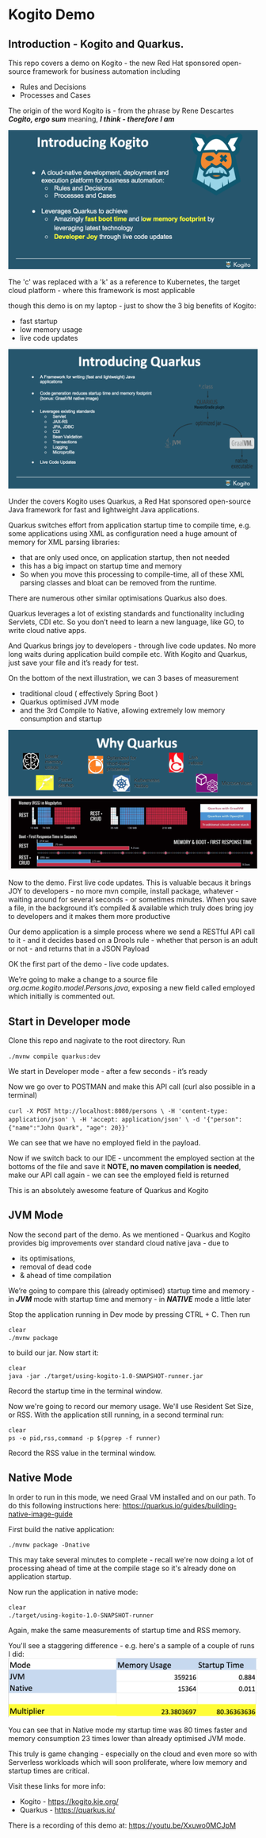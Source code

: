 # Kogito Demo

## Introduction - Kogito and Quarkus. 

This repo covers a demo on Kogito - the new Red Hat sponsored open-source framework for business automation including
- Rules and Decisions 
- Processes and Cases

The origin of the word Kogito is - from the phrase by Rene Descartes
**_Cogito, ergo sum_** meaning, **_I think - therefore I am_**

![](https://raw.githubusercontent.com/tnscorcoran/kogito-demo/master/images/2.png)

The 'c' was replaced with a 'k' as a reference to Kubernetes, the target cloud platform - where this framework is most applicable

though this demo is on my laptop - just to show the 3 big benefits of Kogito:
- fast startup
- low memory usage
- live code updates

![](https://raw.githubusercontent.com/tnscorcoran/kogito-demo/master/images/3-4-5-6.png)

Under the covers Kogito uses Quarkus, a Red Hat sponsored open-source Java framework for fast and lightweight Java applications.

Quarkus switches effort from application startup time to compile time, e.g. some applications using XML as configuration need a huge amount of memory for XML parsing libraries: 
- that are only used once, on application startup, then not needed 
- this has a big impact on startup time and memory 
- So when you move this processing to compile-time, all of these XML parsing classes and bloat can be removed from the runtime.

There are numerous other similar optimisations Quarkus also does.

Quarkus leverages a lot of existing standards and functionality including Servlets, CDI etc. So you don’t need to learn a new language, like GO, to write cloud native apps.

And Quarkus brings joy to developers - through live code updates. No more long waits during application build compile etc. With Kogito and Quarkus, just save your file and it’s ready for test.

On the bottom of the next illustration, we can 3 bases of measurement
- traditional cloud ( effectively Spring Boot )
- Quarkus optimised JVM mode
- and the 3rd Compile to Native, allowing extremely low memory consumption and startup

![](https://raw.githubusercontent.com/tnscorcoran/kogito-demo/master/images/7.png)


Now to the demo. First live code updates. This is valuable becaus it brings JOY to developers - no more mvn compile, install package, whatever - waiting around for several seconds - or sometimes minutes.
When you save a file, in the background it’s compiled & available which truly does bring joy to developers and it makes them more productive

Our demo application is a simple process where we send a RESTful API call to it - and it decides
based on a Drools rule - whether that person is an adult or not - and returns that in a JSON Payload

OK the first part of the demo - live code updates.

We’re going to make a change to a source file _org.acme.kogito.model.Persons.java_, exposing a new field called employed 
which initially is commented out.

## Start in Developer mode
Clone this repo and nagivate to the root directory. Run

`./mvnw compile quarkus:dev`

We start in Developer mode - after a few seconds - it’s ready

Now we go over to POSTMAN and make this API call (curl also possible in a terminal)

`curl -X POST http://localhost:8080/persons \
    -H 'content-type: application/json' \
    -H 'accept: application/json' \
    -d '{"person": {"name":"John Quark", "age": 20}}'`

We can see that we have no employed field in the payload.

Now if we switch back to our IDE - uncomment the employed section at the bottoms of the file and save it
**NOTE, no maven compilation is needed**, make our API call again - we can see the employed field is returned

This is an absolutely awesome feature of Quarkus and Kogito


## JVM Mode
Now the second part of the demo. As we mentioned - Quarkus and Kogito provides big improvements over standard cloud native java - due to 
- its optimisations, 
- removal of dead code
- & ahead of time compilation

We’re going to compare this (already optimised) startup time and memory - in **_JVM_** mode
with startup time and memory - in **_NATIVE_** mode a little later

Stop the application running in Dev mode by pressing CTRL +  C. Then run
```
clear
./mvnw package
```

to build our jar. Now start it:
```
clear
java -jar ./target/using-kogito-1.0-SNAPSHOT-runner.jar
```

Record the startup time in the terminal window.

Now we're going to record our memory usage. We'll use Resident Set Size, or RSS. With the application still running, in a second terminal run:
```
clear
ps -o pid,rss,command -p $(pgrep -f runner)
```

Record the RSS value in the terminal window.


## Native Mode

In order to run in this mode, we need Graal VM installed and on our path. To do this following instructions here:  https://quarkus.io/guides/building-native-image-guide

First build the native application:
```
./mvnw package -Dnative
```
This may take several minutes to complete - recall we're now doing a lot of processing ahead of time at the compile stage so it's already done on application startup.

Now run the application in native mode:
```
clear
./target/using-kogito-1.0-SNAPSHOT-runner
```

Again, make the same measurements of startup time and RSS memory.

You'll see a staggering difference - e.g. here's a sample of a couple of runs I did:
![](https://raw.githubusercontent.com/tnscorcoran/kogito-demo/master/images/11-measurements.png)

You can see that in Native mode my startup time was 80 times faster and memory consumption 23 times lower than already optimised JVM mode.

This truly is game changing - especially on the cloud and even more so with Serverless workloads which will soon proliferate, where low memory and startup times are critical.

Visit these links for more info:
- Kogito - https://kogito.kie.org/
- Quarkus - https://quarkus.io/

There is a recording of this demo at:
https://youtu.be/Xxuwo0MCJpM


